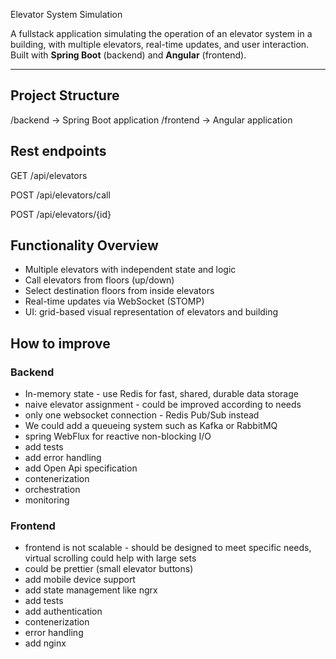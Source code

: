 Elevator System Simulation

A fullstack application simulating the operation of an elevator system in a building, with multiple elevators, real-time updates, and user interaction. Built with **Spring Boot** (backend) and **Angular** (frontend).

---

## Project Structure
/backend → Spring Boot application
/frontend → Angular application


## Rest endpoints 

GET /api/elevators

POST /api/elevators/call

POST /api/elevators/{id}

## Functionality Overview

- Multiple elevators with independent state and logic
- Call elevators from floors (up/down)
- Select destination floors from inside elevators
- Real-time updates via WebSocket (STOMP)
- UI: grid-based visual representation of elevators and building


## How to improve

### Backend
- In-memory state  - use Redis for fast, shared, durable data storage
- naive elevator assignment - could be improved according to needs 
- only one websocket connection - Redis Pub/Sub instead
- We could add a queueing system such as Kafka or RabbitMQ 
- spring WebFlux for reactive non-blocking I/O
- add tests
- add error handling
- add Open Api specification
- contenerization
- orchestration
- monitoring

### Frontend 
- frontend is not scalable - should be designed to meet specific needs, virtual scrolling could help with large sets 
- could be prettier (small elevator buttons)
- add mobile device support
- add state management like ngrx 
- add tests
- add authentication
- contenerization
- error handling
- add nginx